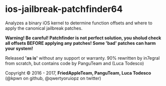 # ios-jailbreak-patchfinder64

Analyzes a binary iOS kernel to determine function offsets and where to apply the canonical jailbreak patches.

__Warning! Be careful! Patchfinder is not perfect solution, you sholud check all offsets BEFORE applying any patches!
Some 'bad' patches can harm your system!__

Released __'as is'__ without any support or warranty. 90% rewritten by in7egral from scratch, but contains code by PanguTeam
and  (Luca Todesco)

Copyright © 2016 - 2017, __FriedAppleTeam, PanguTeam, Luca Todesco__ (@kpwn on github, @qwertyoruiopz on twitter)

